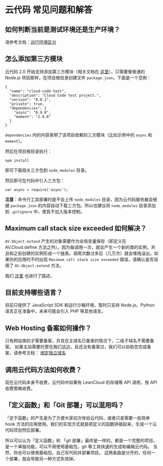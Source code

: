 # 云代码 常见问题和解答

## 如何判断当前是测试环境还是生产环境？
请参考文档：[运行环境区分](https://leancloud.cn/docs/cloud_code_guide.html#运行环境区分)

## 怎么添加第三方模块
云代码 2.0 开始支持添加第三方模块（相关文档在 [这里](https://avoscloud.com/docs/cloud_code_guide.html#云代码_2_0_版)），只需要像普通的 Node.js 项目那样，在项目根目录创建文件 `package.json`，下面是一个范例：

```
{
  "name": "cloud-code-test",
  "description": "Cloud Code test project.",
  "version": "0.0.1",
  "private": true,
  "dependencies": {
    "async": "0.9.0",
    "moment": "2.9.0"
  }
}
```
`dependencies` 内的内容表明了该项目依赖的三方模块（比如示例中的 `async` 和 `moment`）。

然后在项目根目录执行：

```
npm install
```
即可下载相关三方包到 `node_modules` 目录。

然后即可在代码中引入三方包：

```
var async = require('async');
```

**注意**：命令行工具部署时是不会上传 `node_modules` 目录，因为云代码服务器会根据 `package.json` 的内容自动下载三方包。所以也建议将 `node_modules` 目录添加到 `.gitignore` 中，使其不加入版本控制。

## Maximum call stack size exceeded 如何解决？
`AV.Object.extend` 产生的对象需要作为全局变量保存（即定义在 AV.Cloud.define 方法之外）。因为每调用一次，就会产生一个新的类的实例，并且和之前创建的实例形成一个链表。调用次数过多后（几万次）就会堆栈溢出。如果你的应用时不时出现 `Maximum call stack size exceeded` 错误，请确认是否误用了 `AV.Object.extend` 方法。

我们 [这里](https://leancloud.cn/docs/js_guide.html#AV_Object) 也进行了描述。

## 目前支持哪些语言？
目前只提供了 JavaScript SDK 和运行沙箱环境，暂时只支持 Node.js。Python 语言正在准备中，未来可能会引入 PHP 等其他语言。

## Web Hosting 备案如何操作？
只有网站类的才需要备案，并且在主域名已备案的情况下，二级子域名不需要备案。 如果主站需要托管在我们这边，且还没有备案过，我们可以协助您完成备案，请参考文档： [绑定独立域名](https://leancloud.cn/docs/cloud_code_guide.html#绑定独立域名)

## 调用云代码方法如何收费？
现在云代码本身不收费，云代码中如果有 LeanCloud 的存储等 API 调用，按 API 收费策略收费。

## 「定义函数」和「Git 部署」可以混用吗？
「定于函数」的产生是为了方便大家初次体验云代码，或者只是需要一些简单 hook 方法的应用使用。我们的实现方式就是把定义的函数拼接起来，生成一个云代码项目然后部署。

所以可以认为「定义函数」和 「git 部署」最终是一样的，都是一个完整的项目。
是一个单独功能，可以不用使用基础包，git 等工具快速的生成和编辑云代码。
当然，你也可以使用基础包，自己写代码并部署项目。
这两条路是分开的，任何一个部署，就会导致另一种方式失效掉。